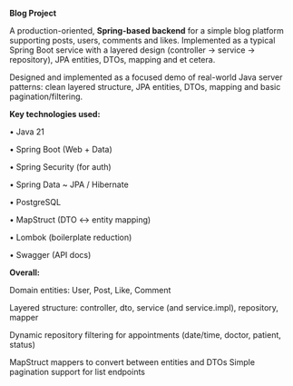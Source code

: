 **Blog Project**

A production-oriented, **Spring-based backend** for a simple blog platform supporting posts, users, comments and likes.
Implemented as a typical Spring Boot service with a layered design (controller → service → repository), JPA entities, DTOs, mapping and et cetera.

Designed and implemented as a focused demo of real-world Java server patterns: 
clean layered structure, JPA entities, DTOs, mapping and basic pagination/filtering.


**Key technologies used:** 

• Java 21 

• Spring Boot (Web + Data) 

• Spring Security (for auth) 

• Spring Data ~ JPA / Hibernate 

• PostgreSQL 

• MapStruct (DTO ↔ entity mapping) 

• Lombok (boilerplate reduction) 

• Swagger (API docs)


**Overall:**

Domain entities: User, Post, Like, Comment

Layered structure: controller, dto, service (and service.impl), repository, mapper 

Dynamic repository filtering for appointments (date/time, doctor, patient, status) 

MapStruct mappers to convert between entities and DTOs Simple pagination support for list endpoints


